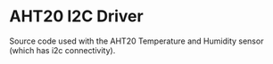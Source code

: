 # AHT20 I2C Driver

Source code used with the AHT20 Temperature and Humidity sensor (which has i2c connectivity).

